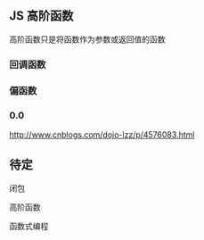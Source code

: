 ## JS 高阶函数

高阶函数只是将函数作为参数或返回值的函数

### 回调函数

### 偏函数

### 0.0

http://www.cnblogs.com/dojo-lzz/p/4576083.html

## 待定

闭包

高阶函数

函数式编程